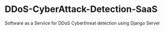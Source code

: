 # DDoS-CyberAttack-Detection-SaaS
Software as a Service for DDoS Cyberthreat detection using Django Server
